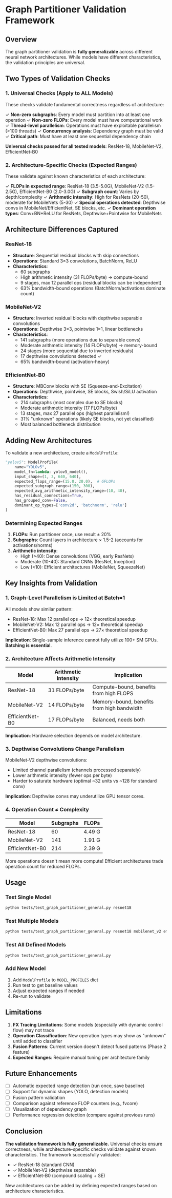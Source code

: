 # Graph Partitioner Validation Framework

## Overview

The graph partitioner validation is **fully generalizable** across different neural network architectures. While models have different characteristics, the validation principles are universal.

## Two Types of Validation Checks

### 1. Universal Checks (Apply to ALL Models)

These checks validate fundamental correctness regardless of architecture:

✓ **Non-zero subgraphs**: Every model must partition into at least one operation
✓ **Non-zero FLOPs**: Every model must have computational work
✓ **Thread-level parallelism**: Operations must have exploitable parallelism (>100 threads)
✓ **Concurrency analysis**: Dependency graph must be valid
✓ **Critical path**: Must have at least one sequential dependency chain

**Universal checks passed for all tested models**: ResNet-18, MobileNet-V2, EfficientNet-B0

### 2. Architecture-Specific Checks (Expected Ranges)

These validate against known characteristics of each architecture:

✓ **FLOPs in expected range**: ResNet-18 (3.5-5.0G), MobileNet-V2 (1.5-2.5G), EfficientNet-B0 (2.0-3.0G)
✓ **Subgraph count**: Varies by depth/complexity
✓ **Arithmetic intensity**: High for ResNets (20-50), moderate for MobileNets (5-30)
✓ **Special operations detected**: Depthwise convs in MobileNet/EfficientNet, SE blocks, etc.
✓ **Dominant operation types**: Conv+BN+ReLU for ResNets, Depthwise+Pointwise for MobileNets

## Architecture Differences Captured

### ResNet-18
- **Structure**: Sequential residual blocks with skip connections
- **Operations**: Standard 3×3 convolutions, BatchNorm, ReLU
- **Characteristics**:
  - 60 subgraphs
  - High arithmetic intensity (31 FLOPs/byte) → compute-bound
  - 9 stages, max 12 parallel ops (residual blocks can be independent)
  - 63% bandwidth-bound operations (BatchNorm/activations dominate count)

### MobileNet-V2
- **Structure**: Inverted residual blocks with depthwise separable convolutions
- **Operations**: Depthwise 3×3, pointwise 1×1, linear bottlenecks
- **Characteristics**:
  - 141 subgraphs (more operations due to separable convs)
  - Moderate arithmetic intensity (14 FLOPs/byte) → memory-bound
  - 24 stages (more sequential due to inverted residuals)
  - 17 depthwise convolutions detected ✓
  - 65% bandwidth-bound (activation-heavy)

### EfficientNet-B0
- **Structure**: MBConv blocks with SE (Squeeze-and-Excitation)
- **Operations**: Depthwise, pointwise, SE blocks, Swish/SiLU activation
- **Characteristics**:
  - 214 subgraphs (most complex due to SE blocks)
  - Moderate arithmetic intensity (17 FLOPs/byte)
  - 13 stages, max 27 parallel ops (highest parallelism!)
  - 31% "unknown" operations (likely SE blocks, not yet classified)
  - Most balanced bottleneck distribution

## Adding New Architectures

To validate a new architecture, create a `ModelProfile`:

```python
"yolov5": ModelProfile(
    name="YOLOv5",
    model_fn=lambda: yolov5_model(),
    input_shape=(1, 3, 640, 640),
    expected_flops_range=(15.0, 20.0),  # GFLOPs
    expected_subgraph_range=(150, 300),
    expected_avg_arithmetic_intensity_range=(10, 40),
    has_residual_connections=True,
    has_grouped_conv=False,
    dominant_op_types=['conv2d', 'batchnorm', 'relu']
)
```

### Determining Expected Ranges

1. **FLOPs**: Run partitioner once, use result ± 20%
2. **Subgraphs**: Count layers in architecture × 1.5-2 (accounts for activations/norms)
3. **Arithmetic intensity**:
   - High (>40): Dense convolutions (VGG, early ResNets)
   - Moderate (10-40): Standard CNNs (ResNet, Inception)
   - Low (<10): Efficient architectures (MobileNet, SqueezeNet)

## Key Insights from Validation

### 1. Graph-Level Parallelism is Limited at Batch=1

All models show similar pattern:
- ResNet-18: Max 12 parallel ops → 12× theoretical speedup
- MobileNet-V2: Max 12 parallel ops → 12× theoretical speedup
- EfficientNet-B0: Max 27 parallel ops → 27× theoretical speedup

**Implication**: Single-sample inference cannot fully utilize 100+ SM GPUs. **Batching is essential**.

### 2. Architecture Affects Arithmetic Intensity

| Model | Arithmetic Intensity | Implication |
|-------|---------------------|-------------|
| ResNet-18 | 31 FLOPs/byte | Compute-bound, benefits from high FLOPS |
| MobileNet-V2 | 14 FLOPs/byte | Memory-bound, benefits from high bandwidth |
| EfficientNet-B0 | 17 FLOPs/byte | Balanced, needs both |

**Implication**: Hardware selection depends on model architecture.

### 3. Depthwise Convolutions Change Parallelism

MobileNet-V2 depthwise convolutions:
- Limited channel parallelism (channels processed separately)
- Lower arithmetic intensity (fewer ops per byte)
- Harder to saturate hardware (optimal ~32 units vs ~128 for standard conv)

**Implication**: Depthwise convs may underutilize GPU tensor cores.

### 4. Operation Count ≠ Complexity

| Model | Subgraphs | FLOPs |
|-------|-----------|-------|
| ResNet-18 | 60 | 4.49 G |
| MobileNet-V2 | 141 | 1.91 G |
| EfficientNet-B0 | 214 | 2.39 G |

More operations doesn't mean more compute! Efficient architectures trade operation count for reduced FLOPs.

## Usage

### Test Single Model
```bash
python tests/test_graph_partitioner_general.py resnet18
```

### Test Multiple Models
```bash
python tests/test_graph_partitioner_general.py resnet18 mobilenet_v2 efficientnet_b0
```

### Test All Defined Models
```bash
python tests/test_graph_partitioner_general.py
```

### Add New Model
1. Add `ModelProfile` to `MODEL_PROFILES` dict
2. Run test to get baseline values
3. Adjust expected ranges if needed
4. Re-run to validate

## Limitations

1. **FX Tracing Limitations**: Some models (especially with dynamic control flow) may not trace
2. **Operation Classification**: New operation types may show as "unknown" until added to classifier
3. **Fusion Patterns**: Current version doesn't detect fused patterns (Phase 2 feature)
4. **Expected Ranges**: Require manual tuning per architecture family

## Future Enhancements

- [ ] Automatic expected range detection (run once, save baseline)
- [ ] Support for dynamic shapes (YOLO, detection models)
- [ ] Fusion pattern validation
- [ ] Comparison against reference FLOP counters (e.g., fvcore)
- [ ] Visualization of dependency graph
- [ ] Performance regression detection (compare against previous runs)

## Conclusion

**The validation framework is fully generalizable.** Universal checks ensure correctness, while architecture-specific checks validate against known characteristics. The framework successfully validated:
- ✓ ResNet-18 (standard CNN)
- ✓ MobileNet-V2 (depthwise separable)
- ✓ EfficientNet-B0 (compound scaling + SE)

New architectures can be added by defining expected ranges based on architecture characteristics.

